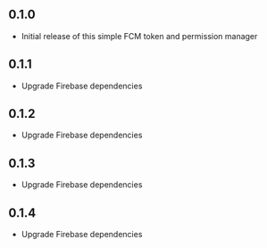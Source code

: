 ## 0.1.0

* Initial release of this simple FCM token and permission manager

## 0.1.1

* Upgrade Firebase dependencies

## 0.1.2

* Upgrade Firebase dependencies

## 0.1.3

* Upgrade Firebase dependencies

## 0.1.4

* Upgrade Firebase dependencies
